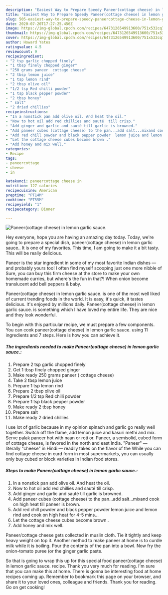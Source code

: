 ```yaml
---
description: "Easiest Way to Prepare Speedy Paneer(cottage cheese) in lemon garlic sauce."
title: "Easiest Way to Prepare Speedy Paneer(cottage cheese) in lemon garlic sauce."
slug: 505-easiest-way-to-prepare-speedy-paneercottage-cheese-in-lemon-garlic-sauce
date: 2020-07-20T17:27:25.456Z
image: https://img-global.cpcdn.com/recipes/6473126549913600/751x532cq70/paneercottage-cheese-in-lemon-garlic-sauce-recipe-main-photo.jpg
thumbnail: https://img-global.cpcdn.com/recipes/6473126549913600/751x532cq70/paneercottage-cheese-in-lemon-garlic-sauce-recipe-main-photo.jpg
cover: https://img-global.cpcdn.com/recipes/6473126549913600/751x532cq70/paneercottage-cheese-in-lemon-garlic-sauce-recipe-main-photo.jpg
author: Howard Yates
ratingvalue: 4.5
reviewcount: 9
recipeingredient:
- "2 tsp garlic chopped finely"
- "1 tbsp finely chopped ginger"
- "250 grams paneer  cottage cheese"
- "2 tbsp lemon juice"
- "1 tsp lemon rind"
- "2 tbsp olive oil"
- "1/2 tsp Red chilli powder"
- "1 tsp black pepper powder"
- "2 tbsp honey"
- " salt"
- "2 dried chillies"
recipeinstructions:
- "In a nonstick pan add olive oil. And heat the oil."
- "Now to hot oil add red chillies and sauté  till crisp."
- "Add ginger and garlic and sauté till garlic is browned."
- "Add paneer cubes (cottage cheese) to the pan...add salt...mixand cook on high heat till paneer is brown."
- "Add red chill powder and black pepper powder  lemon juice and lemon rind and cook on high heat for 4-5 mins..."
- "Let the cottage cheese cubes become brown ."
- "Add honey and mix well."
categories:
- Recipe
tags:
- paneercottage
- cheese
- in

katakunci: paneercottage cheese in 
nutrition: 127 calories
recipecuisine: American
preptime: "PT14M"
cooktime: "PT55M"
recipeyield: "1"
recipecategory: Dinner

---
```



![Paneer(cottage cheese) in lemon garlic sauce.](https://img-global.cpcdn.com/recipes/6473126549913600/751x532cq70/paneercottage-cheese-in-lemon-garlic-sauce-recipe-main-photo.jpg)

Hey everyone, hope you are having an amazing day today. Today, we're going to prepare a special dish, paneer(cottage cheese) in lemon garlic sauce.. It is one of my favorites. This time, I am going to make it a bit tasty. This will be really delicious.

Paneer is the star ingredient in some of my most favorite Indian dishes — and probably yours too! I often find myself scooping just one more nibble of Sure, you can buy this firm cheese at the store to make your own homemade curries, but where&#39;s the fun in that?! When onion become translucent add bell peppers &amp; baby.

Paneer(cottage cheese) in lemon garlic sauce. is one of the most well liked of current trending foods in the world. It is easy, it's quick, it tastes delicious. It's enjoyed by millions daily. Paneer(cottage cheese) in lemon garlic sauce. is something which I have loved my entire life. They are nice and they look wonderful.


To begin with this particular recipe, we must prepare a few components. You can cook paneer(cottage cheese) in lemon garlic sauce. using 11 ingredients and 7 steps. Here is how you can achieve it.

<!--inarticleads1-->

##### The ingredients needed to make Paneer(cottage cheese) in lemon garlic sauce.:

1. Prepare 2 tsp garlic chopped finely
1. Get 1 tbsp finely chopped ginger
1. Make ready 250 grams paneer ( cottage cheese)
1. Take 2 tbsp lemon juice
1. Prepare 1 tsp lemon rind
1. Prepare 2 tbsp olive oil
1. Prepare 1/2 tsp Red chilli powder
1. Prepare 1 tsp black pepper powder
1. Make ready 2 tbsp honey
1. Prepare  salt
1. Make ready 2 dried chillies


I use lot of garlic because in my opinion spinach and garlic go really well together. Switch off the flame, add lemon juice and kasuri methi and mix. Serve palak paneer hot with naan or roti or. Paneer, a semisolid, cubed form of cottage cheese, is favored in the north and east India. &#34;Paneer&#34; — literally &#34;cheese&#34; in Hindi — readily takes on the flavor of the While you can find cottage cheese in curd form in most supermarkets, you can usually only buy cubed or block varieties in Indian food stores. 

<!--inarticleads2-->

##### Steps to make Paneer(cottage cheese) in lemon garlic sauce.:

1. In a nonstick pan add olive oil. And heat the oil.
1. Now to hot oil add red chillies and sauté  till crisp.
1. Add ginger and garlic and sauté till garlic is browned.
1. Add paneer cubes (cottage cheese) to the pan...add salt...mixand cook on high heat till paneer is brown.
1. Add red chill powder and black pepper powder  lemon juice and lemon rind and cook on high heat for 4-5 mins...
1. Let the cottage cheese cubes become brown .
1. Add honey and mix well.


Paneer/cottage cheese gets collected in muslin cloth. Tie it tightly and keep heavy weight on top it. Another method to make paneer at home is to curdle milk while it is boiling. Pour the contents of the pan into a bowl. Now fry the onion-tomato puree (or the ginger garlic paste. 

So that is going to wrap this up for this special food paneer(cottage cheese) in lemon garlic sauce. recipe. Thank you very much for reading. I'm sure that you can make this at home. There is gonna be interesting food at home recipes coming up. Remember to bookmark this page on your browser, and share it to your loved ones, colleague and friends. Thank you for reading. Go on get cooking!
